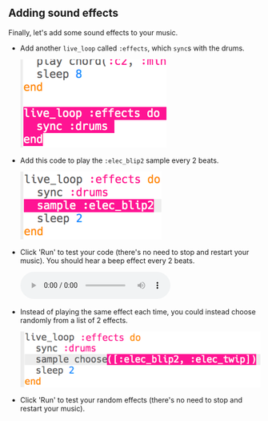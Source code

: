 ## Adding sound effects

Finally, let's add some sound effects to your music.

+ Add another `live_loop` called `:effects`, which `sync`s with the drums.
    
    ![captura de ecrã](images/dj-effects-loop.png)

+ Add this code to play the `:elec_blip2` sample every 2 beats.
    
    ![screenshot](images/dj-effects-sample.png)

+ Click 'Run' to test your code (there's no need to stop and restart your music). You should hear a beep effect every 2 beats.
    
    <div id="audio-preview" class="pdf-hidden">
      <audio controls preload> <source src="resources/noises.mp3" type="audio/mpeg"> Your browser does not support the <code>audio</code> element. </audio>
    </div>
+ Instead of playing the same effect each time, you could instead choose randomly from a list of 2 effects.
    
    ![captura de ecrã](images/dj-effects-sample-choose.png)

+ Click 'Run' to test your random effects (there's no need to stop and restart your music).